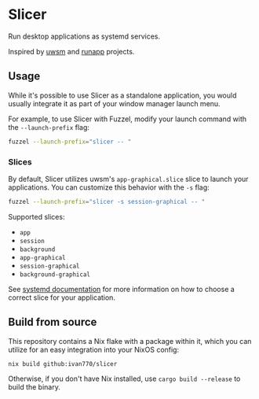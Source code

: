 # Slicer

Run desktop applications as systemd services.

Inspired by [uwsm](https://github.com/Vladimir-csp/uwsm) and [runapp](https://github.com/c4rlo/runapp) projects.

## Usage

While it's possible to use Slicer as a standalone application, you would usually integrate it
as part of your window manager launch menu.

For example, to use Slicer with Fuzzel, modify your launch command with the `--launch-prefix` flag:

```sh
fuzzel --launch-prefix="slicer -- "
```

### Slices

By default, Slicer utilizes uwsm's `app-graphical.slice` slice to launch your applications.
You can customize this behavior with the `-s` flag:

```sh
fuzzel --launch-prefix="slicer -s session-graphical -- "
```

Supported slices:

* `app`
* `session`
* `background`
* `app-graphical`
* `session-graphical`
* `background-graphical`

See [systemd documentation](https://systemd.io/DESKTOP_ENVIRONMENTS/) for more information
on how to choose a correct slice for your application.

## Build from source

This repository contains a Nix flake with a package within it,
which you can utilize for an easy integration into your NixOS config:

```sh
nix build github:ivan770/slicer
```

Otherwise, if you don't have Nix installed, use `cargo build --release` to build the binary.
